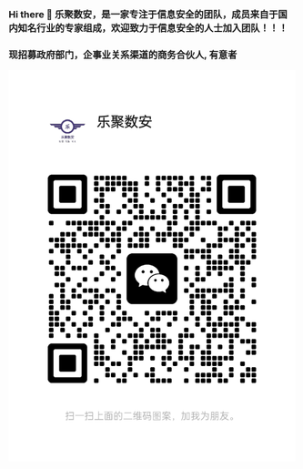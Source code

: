### Hi there 👋 乐聚数安，是一家专注于信息安全的团队，成员来自于国内知名行业的专家组成，欢迎致力于信息安全的人士加入团队！！！ 
### 现招募政府部门，企事业关系渠道的商务合伙人, 有意者
![合作](https://raw.githubusercontent.com/LeJuShuAn/LeJuShuAn/main/20231009-100822.png)

<!--
**LeJuShuAn/LeJuShuAn** is a ✨ _special_ ✨ repository because its `README.md` (this file) appears on your GitHub profile.

Here are some ideas to get you started:

- 🔭 I’m currently working on ...
- 🌱 I’m currently learning ...
- 👯 I’m looking to collaborate on ...
- 🤔 I’m looking for help with ...
- 💬 Ask me about ...
- 📫 How to reach me: ...
- 😄 Pronouns: ...
- ⚡ Fun fact: ...
-->
